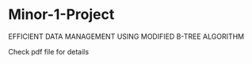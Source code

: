 # Minor-1-Project
EFFICIENT DATA MANAGEMENT USING MODIFIED B-TREE ALGORITHM

Check pdf file for details

